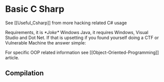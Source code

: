 # Basic C Sharp

See [[Useful_Csharp]] from more hacking related C# usage

Requirements, it is *\*Joke\** Windows Java, it requires Windows, Visual Studio and Dot Net. If that is upsetting if you found yourself doing a CTF or Vulnerable Machine the answer simple:

For specific OOP related information see [[Object-Oriented-Programming]] article.

## Compilation



